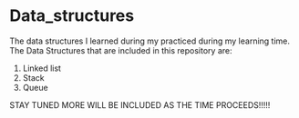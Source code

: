 # Data_structures
The data structures I learned during my practiced during my learning time. The Data Structures that are included in this repository are:

1. Linked list
2. Stack
3. Queue

STAY TUNED MORE WILL BE INCLUDED AS THE TIME PROCEEDS!!!!!
